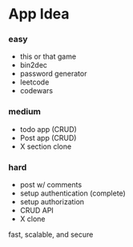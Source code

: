 # App Idea

### easy
- this or that game
- bin2dec
- password generator
- leetcode
- codewars

### medium
- todo app (CRUD)
- Post app (CRUD)
- X section clone

### hard
- post w/ comments
- setup authentication (complete)
- setup authorization
- CRUD API
- X clone


fast, scalable, and secure
